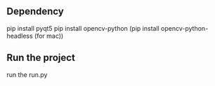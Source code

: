 ## Dependency 
pip install pyqt5
pip install opencv-python (pip install opencv-python-headless (for mac)) 


## Run the project 
run the run.py
